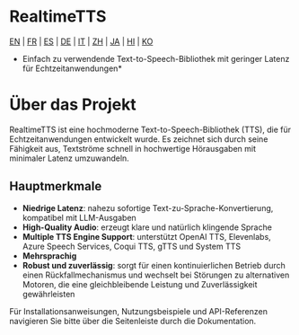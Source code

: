 # RealtimeTTS

[EN](../en/index.md) | [FR](../fr/index.md) | [ES](../es/index.md) | [DE](../de/index.md) | [IT](../it/index.md) | [ZH](../zh/index.md) | [JA](../ja/index.md) | [HI](../hi/index.md) | [KO](../ko/index.md)

* Einfach zu verwendende Text-to-Speech-Bibliothek mit geringer Latenz für Echtzeitanwendungen*

# Über das Projekt

RealtimeTTS ist eine hochmoderne Text-to-Speech-Bibliothek (TTS), die für Echtzeitanwendungen entwickelt wurde. Es zeichnet sich durch seine Fähigkeit aus, Textströme schnell in hochwertige Hörausgaben mit minimaler Latenz umzuwandeln.

## Hauptmerkmale

- **Niedrige Latenz**: nahezu sofortige Text-zu-Sprache-Konvertierung, kompatibel mit LLM-Ausgaben
- **High-Quality Audio**: erzeugt klare und natürlich klingende Sprache
- **Multiple TTS Engine Support**: unterstützt OpenAI TTS, Elevenlabs, Azure Speech Services, Coqui TTS, gTTS und System TTS
- **Mehrsprachig**
- **Robust und zuverlässig**: sorgt für einen kontinuierlichen Betrieb durch einen Rückfallmechanismus und wechselt bei Störungen zu alternativen Motoren, die eine gleichbleibende Leistung und Zuverlässigkeit gewährleisten

Für Installationsanweisungen, Nutzungsbeispiele und API-Referenzen navigieren Sie bitte über die Seitenleiste durch die Dokumentation.
